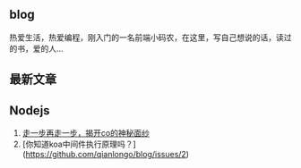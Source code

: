 ## blog
热爱生活，热爱编程，刚入门的一名前端小码农，在这里，写自己想说的话，读过的书，爱的人...

## 最新文章

## Nodejs

1. [走一步再走一步，揭开co的神秘面纱](https://github.com/qianlongo/blog/issues/1)
2. [你知道koa中间件执行原理吗？] (https://github.com/qianlongo/blog/issues/2)